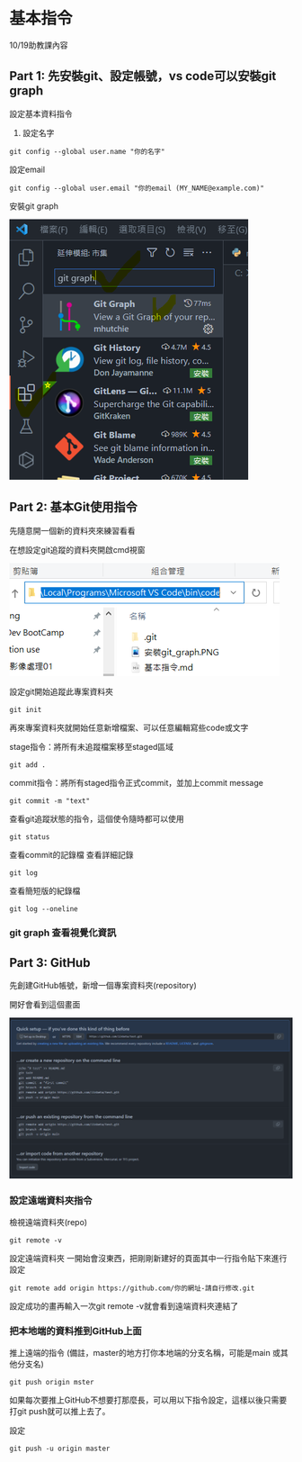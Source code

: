 # 基本指令

10/19助教課內容


## Part 1: 先安裝git、設定帳號，vs code可以安裝git graph

設定基本資料指令

1. 設定名字
```
git config --global user.name "你的名字"
```
設定email
```
git config --global user.email "你的email (MY_NAME@example.com)"
```


安裝git graph

![image](/安裝git_graph.PNG)



## Part 2: 基本Git使用指令


先隨意開一個新的資料夾來練習看看

在想設定git追蹤的資料夾開啟cmd視窗

![image](/open_cmd.PNG)



設定git開始追蹤此專案資料夾
```
git init 
```
再來專案資料夾就開始任意新增檔案、可以任意編輯寫些code或文字

stage指令：將所有未追蹤檔案移至staged區域
```
git add .
```

commit指令：將所有staged指令正式commit，並加上commit message
```
git commit -m "text"
```

查看git追蹤狀態的指令，這個使令隨時都可以使用
```
git status
```

查看commit的記錄檔
查看詳細記錄
```
git log
```
查看簡短版的紀錄檔
```
git log --oneline
```

### git graph 查看視覺化資訊


## Part 3: GitHub

先創建GitHub帳號，新增一個專案資料夾(repository)

開好會看到這個畫面

![image](/github_new_repo.PNG)




### 設定遠端資料夾指令

檢視遠端資料夾(repo)
```
git remote -v
```

設定遠端資料夾
一開始會沒東西，把剛剛新建好的頁面其中一行指令貼下來進行設定
```
git remote add origin https://github.com/你的網址-請自行修改.git
```

設定成功的畫再輸入一次git remote -v就會看到遠端資料夾連結了


### 把本地端的資料推到GitHub上面

推上遠端的指令 (備註，master的地方打你本地端的分支名稱，可能是main 或其他分支名)
```
git push origin mster
```

如果每次要推上GitHub不想要打那麼長，可以用以下指令設定，這樣以後只需要打git push就可以推上去了。

設定
```
git push -u origin master
```



